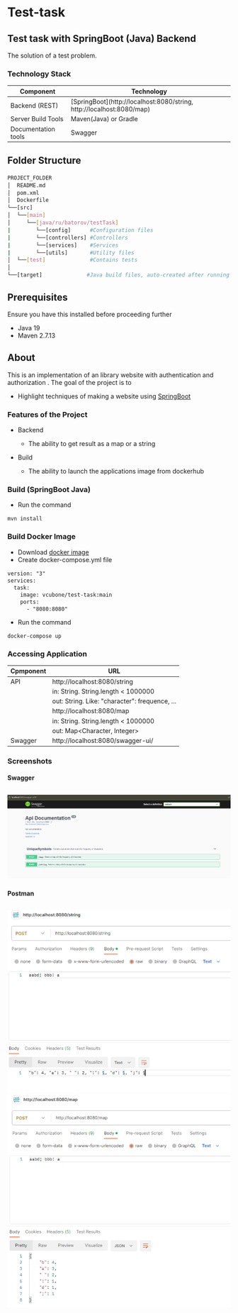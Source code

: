 # Test-task
## Test task with SpringBoot (Java) Backend
The solution of a test problem.

### Technology Stack
Component           | Technology
---                 | ---
Backend (REST)      | [SpringBoot](http://localhost:8080/string, http://localhost:8080/map) 
Server Build Tools  | Maven(Java) or Gradle
Documentation tools | Swagger

## Folder Structure
```bash
PROJECT_FOLDER
│  README.md
│  pom.xml           
│  Dockerfile
└──[src]      
│  └──[main]      
│     └──[java/ru/batorov/testTask]
|        └──[config]      #Configuration files
|        └──[controllers] #Controllers
|        └──[services]    #Services
|        └──[utils]       #Utility files
│  └──[test]              #Contains tests
│
└──[target]              #Java build files, auto-created after running java build: mvn install
```
## Prerequisites
Ensure you have this installed before proceeding further
- Java 19
- Maven 2.7.13

## About
This is an implementation of an library website with authentication and authorization .
The goal of the project is to 
- Highlight techniques of making a website using [SpringBoot](https://projects.spring.io/spring-boot)

### Features of the Project
* Backend
  * The ability to get result as a map or a string

* Build
  * The ability to launch the applications image from dockerhub
 
### Build (SpringBoot Java)
* Run the command
```
mvn install
```
### Build Docker Image
* Download [docker image](https://hub.docker.com/repository/docker/vcubone/test-task/general)
* Create docker-compose.yml file
```
version: "3"
services:
  task:
    image: vcubone/test-task:main
    ports:
      - "8080:8080"
```
* Run the command
```
docker-compose up
```
### Accessing Application
Cpmponent         | URL
---               | ---
API               |  http://localhost:8080/string
                  |  in: String. String.length < 1000000
                  |  out: String. Like: "character": frequence, ...
                  |http://localhost:8080/map
                  |  in: String. String.length < 1000000
                  |  out: Map<Character, Integer>
Swagger           |  http://localhost:8080/swagger-ui/
### Screenshots
#### Swagger
![Dashboard](/screenshots/swagger.png?raw=true)
---
#### Postman
![Dashboard](/screenshots/string.png?raw=true)
![Dashboard](/screenshots/map.png?raw=true)
---